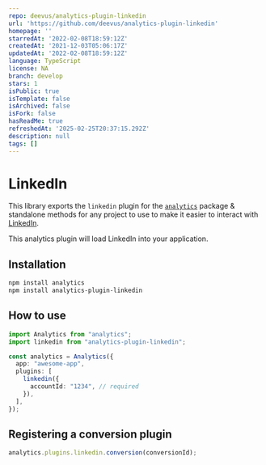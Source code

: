 ```yaml
---
repo: deevus/analytics-plugin-linkedin
url: 'https://github.com/deevus/analytics-plugin-linkedin'
homepage: ''
starredAt: '2022-02-08T18:59:12Z'
createdAt: '2021-12-03T05:06:17Z'
updatedAt: '2022-02-08T18:59:12Z'
language: TypeScript
license: NA
branch: develop
stars: 1
isPublic: true
isTemplate: false
isArchived: false
isFork: false
hasReadMe: true
refreshedAt: '2025-02-25T20:37:15.292Z'
description: null
tags: []
---
```


<!--
title: Adding LinkedIn to your app using open source analytics
description: Connect LinkedIn to the analytics library
pageTitle: LinkedIn
-->

# LinkedIn

This library exports the `linkedin` plugin for the [`analytics`](https://www.npmjs.com/package/analytics) package & standalone methods for any project to use to make it easier to interact with [LinkedIn](https://www.linkedin.com/).

This analytics plugin will load LinkedIn into your application.

## Installation

```bash
npm install analytics
npm install analytics-plugin-linkedin
```

## How to use

```typescript
import Analytics from "analytics";
import linkedin from "analytics-plugin-linkedin";

const analytics = Analytics({
  app: "awesome-app",
  plugins: [
    linkedin({
      accountId: "1234", // required
    }),
  ],
});
```

## Registering a conversion plugin

```typescript
analytics.plugins.linkedin.conversion(conversionId);
```
